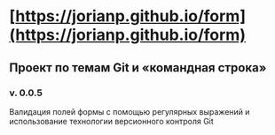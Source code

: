 # [https://jorianp.github.io/form](https://jorianp.github.io/form)
## Проект по темам Git и «командная строка»
### v. 0.0.5
Валидация полей формы с помощью регулярных выражений и использование технологии версионного контроля Git
